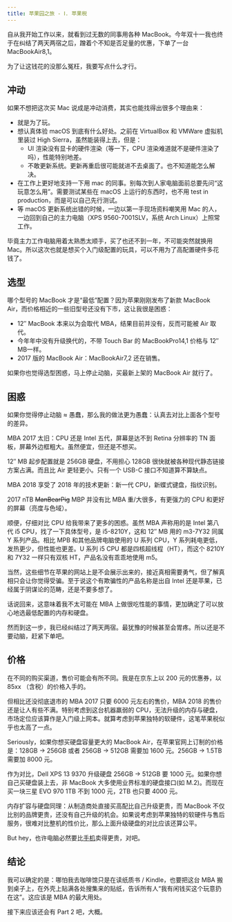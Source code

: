 ```yaml
---
title: 苹果园之旅 - Ⅰ. 苹果税
---
```


自从我开始工作以来，就看到过无数的同事用各种 MacBook。今年双十一我也终于在纠结了两天两宿之后，蹭着个不知是否足量的优惠，下单了一台 MacBookAir8,1。

为了让这钱花的没那么冤枉，我要写点什么才行。

## 冲动

如果不想把这次买 Mac 说成是冲动消费，其实也能找得出很多个理由来：

* 就是为了玩。
* 想认真体验 macOS 到底有什么好处。之前在 VirtualBox 和 VMWare 虚拟机里装过 High Sierra，虽然能装得上去，但是：
  - UI 渲染没有显卡的硬件渲染（等一下，CPU 渲染难道就不是硬件渲染了吗），性能特别地差。
  - 不敢更新系统。更新再重启很可能就进不去桌面了。也不知道能怎么解决。
* 在工作上更好地支持一下用 mac 的同事。别每次到人家电脑面前总要先问“这玩意怎么用”。需要测试某些在 macOS 上运行的东西时，也不用 test in production，而是可以自己先行测试。
* 等 macOS 更新系统出错的时候，一边以第一手现场资料嘲笑用 Mac 的人，一边回到自己的主力电脑（XPS 9560-7001SLV，系统 Arch Linux）上照常工作。

毕竟主力工作电脑用着太熟悉太顺手，买了也还不到一年，不可能突然就换用 Mac。所以这次也就是想买个入门级配置的玩具，可以不用为了高配置硬件多花钱了。

## 选型

哪个型号的 MacBook 才是“最低”配置？因为苹果刚刚发布了新款 MacBook Air，而价格相近的一些旧型号还没有下市，这让我很是困惑：

* 12″ MacBook 本来以为会取代 MBA，结果目前并没有，反而可能被 Air 取代。
* 今年年中没有升级换代的，不带 Touch Bar 的 MacBookPro14,1 价格与 12″ MB一样。
* 2017 版的 MacBook Air：MacBookAir7,2 还在销售。

如果你也觉得选型困惑，马上停止动脑，买最新上架的 MacBook Air 就行了。

## 困惑

如果你觉得停止动脑 ≈ 愚蠢，那么我的做法更为愚蠢：认真去对比上面各个型号的差异。

MBA 2017 太旧：CPU 还是 Intel 五代，屏幕是达不到 Retina 分辨率的 TN 面板，屏幕外边框粗大。虽然便宜，但还是不想买。

12″ MB 起步配置就是 256GB 硬盘，不用担心 128GB 很快就被各种现代静态链接方案占满。而且比 Air 更轻更小。只有一个 USB-C 接口不知道算不算缺点。

MBA 2018 享受了 2018 年的技术更新：新一代 CPU，新蝶式键盘，指纹识别。

2017 nTB ~~ManBearPig~~ MBP 并没有比 MBA 重/大很多，有更强力的 CPU 和更好的屏幕（亮度与色域）。

顺便，仔细对比 CPU 给我带来了更多的困惑。虽然 MBA 声称用的是 Intel 第八代 i5 CPU，找了一下具体型号，是 i5-8210Y，这和 12″ MB 用的 m3-7Y32 同属 Y 系列产品。相比 MPB 和其他品牌电脑使用的 U 系列 CPU，Y 系列耗电更低，发热更少，但性能也更差。U 系列 i5 CPU 都是四核超线程（HT），而这个 8210Y 和 7Y32 一样只有双核 HT，产品名没有乖乖地使用 m5。

当然，这些细节在苹果的网站上是不会展示出来的，接近真相需要勇气，但了解真相只会让你觉得受骗。至于说这个有欺骗性的产品名称是出自 Intel 还是苹果，已经属于阴谋论的范畴，还是不要多想了。

话说回来，这意味着我不太可能在 MBA 上做很吃性能的事情，更加确定了可以放心地选最低配置的内存和硬盘。

然而到这一步，我已经纠结过了两天两宿。最犹豫的时候甚至会胃疼。所以还是不要动脑，赶紧下单吧。

## 价格

在不同的购买渠道，售价可能会有所不同。我是在京东上以 200 元的优惠券，以 85xx （含税）的价格入手的。

但相比还没彻底退市的 MBA 2017 只要 6000 元左右的售价，MBA 2018 的售价还是让人有些不满。特别考虑到这台机器羸弱的 CPU，无法升级的内存与硬盘，市场定位应该算作是入门级上网本。就算考虑到苹果独特的软硬件，这笔苹果税似乎也太高了一点。

Seriously，如果你想买硬盘容量更大的 MacBook Air，在苹果官网上订制的价格是：128GB -> 256GB 或者 256GB -> 512GB 需要加 1600 元。256GB -> 1.5TB 需要加 8000 元。

作为对比，Dell XPS 13 9370 升级硬盘 256GB -> 512GB 要 1000 元。如果你想自己买硬盘装上去，非 MacBook 大多使用业界标准的硬盘接口(如 M.2)。而现在买一块三星 EVO 970 1TB 不到 1000 元，2TB 也只要 4000 元。

内存扩容与硬盘同理：从制造商处直接买高配比自己升级更贵，而 MacBook 不仅比别的品牌更贵，还没有自己升级的机会。如果说考虑到苹果独特的软硬件与售后服务，很难对比整机的性价比，那么上面升级硬盘的对比应该还算公平。

But hey，也许电脑必然要比[手机](https://www.apple.com/cn/shop/buy-iphone/iphone-xs)卖得更贵，对吧。

## 结论

我可以确定的是：哪怕我去咖啡馆只是在读纸质书 / Kindle，也要把这台 MBA 搬到桌子上，在外壳上贴满各处搜集来的贴纸，告诉所有人“我有闲钱买这个玩意扔在这”。这应该是 MBA 的最大用处。

接下来应该还会有 Part 2 吧，大概。
